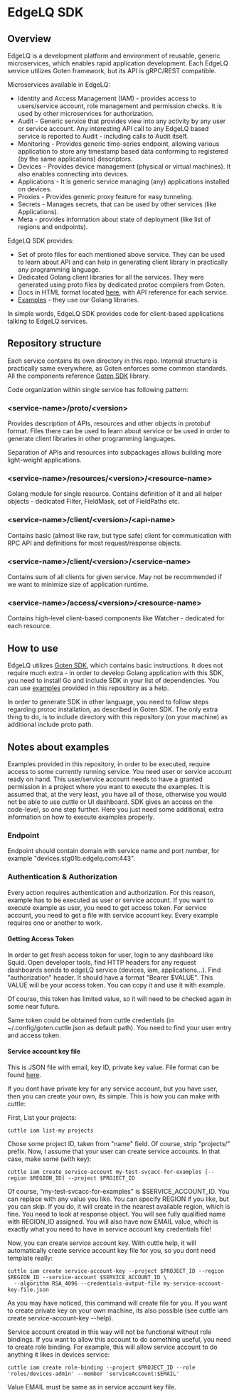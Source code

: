 # EdgeLQ SDK

## Overview
EdgeLQ is a development platform and environment of reusable, generic microservices, which enables rapid application
development. Each EdgeLQ service utilizes Goten framework, but its API is gRPC/REST compatible.

Microservices available in EdgeLQ:
* Identity and Access Management (IAM) - provides access to users/service account, role management and permission checks.
  It is used by other microservices for authorization.
* Audit - Generic service that provides view into any activity by any user or service account. Any interesting API call
  to any EdgeLQ based service is reported to Audit - including calls to Audit itself.
* Monitoring - Provides generic time-series endpoint, allowing various application to store any timestamp based data
  conforming to registered (by the same applications) descriptors.
* Devices - Provides device management (physical or virtual machines). It also enables connecting into devices.
* Applications - It is generic service managing (any) applications installed on devices.
* Proxies - Provides generic proxy feature for easy tunneling.
* Secrets - Manages secrets, that can be used by other services (like Applications).
* Meta - provides information about state of deployment (like list of regions and endpoints).

EdgeLQ SDK provides:
* Set of proto files for each mentioned above service. They can be used to learn about API and can help in
  generating client library in practically any programming language.
* Dedicated Golang client libraries for all the services. They were generated using proto files by dedicated protoc
  compilers from Goten.
* Docs in HTML format located [here](./docs/apis), with API reference for each service.
* [Examples](./examples/cmd) - they use our Golang libraries.

In simple words, EdgeLQ SDK provides code for client-based applications talking to EdgeLQ services.

## Repository structure

[goten sdk]: https://github.com/cloudwan/goten-sdk
Each service contains its own directory in this repo. Internal structure is practically same everywhere, as Goten
enforces some common standards. All the components reference [Goten SDK] library.


Code organization within single service has following pattern:

### \<service-name\>/proto/\<version\>
Provides description of APIs, resources and other objects in protobuf format. Files there can be used to learn about service
or be used in order to generate client libraries in other programming languages.

Separation of APIs and resources into subpackages allows building more light-weight applications.

### \<service-name\>/resources/\<version\>/\<resource-name\>
Golang module for single resource. Contains definition of it and all helper objects - dedicated Filter, FieldMask,
set of FieldPaths etc.

### \<service-name\>/client/\<version\>/\<api-name\>
Contains basic (almost like raw, but type safe) client for communication with RPC API and definitions for most
request/response objects.

### \<service-name\>/client/\<version\>/\<service-name\>
Contains sum of all clients for given service. May not be recommended if we want to minimize size of application runtime.

### \<service-name\>/access/\<version\>/\<resource-name\>
Contains high-level client-based components like Watcher - dedicated for each resource.

## How to use
EdgeLQ utilizes [Goten SDK], which contains basic instructions. It does not require much
extra - in order to develop Golang application with this SDK, you need to install Go and include SDK in your list of dependencies.
You can use [examples](./examples) provided in this repository as a help.

In order to generate SDK in other language, you need to follow steps regarding protoc installation, as described in Goten
SDK. The only extra thing to do, is to include directory with this repository (on your machine) as additional include proto
path.

## Notes about examples
Examples provided in this repository, in order to be executed, require access to some currently running service. You
need user or service account ready on hand. This user/service account needs to have a granted permission in a project where
you want to execute the examples. It is assumed that, at the very least, you have all of those, otherwise you would not be
able to use cuttle or UI dashboard. SDK gives an access on the code-level, so one step further. Here you just need some additional,
extra information on how to execute examples properly.

### Endpoint
Endpoint should contain domain with service name and port number, for example "devices.stg01b.edgelq.com:443".

### Authentication & Authorization
Every action requires authentication and authorization. For this reason, example has to be executed as user or service
account. If you want to execute example as user, you need to get access token. For service account, you need to get a
file with service account key. Every example requires one or another to work.

#### Getting Access Token
In order to get fresh access token for user, login to any dashboard like Squid. Open developer tools, find HTTP headers for
any request dashboards sends to edgeLQ service (devices, iam, applications...). Find "authorization" header. It should have
a format "Bearer $VALUE". This VALUE will be your access token. You can copy it and use it with example.

Of course, this token has limited value, so it will need to be checked again in some near future.

Same token could be obtained from cuttle credentials (in ~/.config/goten.cuttle.json as default path). You need to find
your user entry and access token.

#### Service account key file
This is JSON file with email, key ID, private key value. File format can be found [here](./examples/files/service_account_credentials_template.json).

If you dont have private key for any service account, but you have user, then you can create your own, its simple. This
is how you can make with cuttle:

First, List your projects:
```shell
cuttle iam list-my projects
```

Chose some project ID, taken from "name" field. Of course, strip "projects/" prefix. Now, I assume that your user
can create service accounts. In that case, make some (with key):

```shell
cuttle iam create service-account my-test-svcacc-for-examples [--region $REGION_ID] --project $PROJECT_ID
```

Of course, "my-test-svcacc-for-examples" is $SERVICE_ACCOUNT_ID. You can replace with any value you like. You can specify
REGION if you like, but you can skip. If you do, it will create in the nearest available region, which is fine. You need
to look at response object. You will see fully qualified name with REGION_ID assigned. You will also have now EMAIL value,
which is exactly what you need to have in service account key credentials file!

Now, you can create service account key. With cuttle help, it will automatically create service account key file for you,
so you dont need template really:

```shell
cuttle iam create service-account-key --project $PROJECT_ID --region $REGION_ID --service-account $SERVICE_ACCOUNT_ID \
  --algorithm RSA_4096 --credentials-output-file my-service-account-key-file.json
```

As you may have noticed, this command will create file for you.
If you want to create private key on your own machine, its also possible (see cuttle iam create service-account-key --help).

Service account created in this way will not be functional without role bindings. If you want to allow this
account to do something useful, you need to create role binding. For example, this will allow service account to do
anything it likes in devices service:
```shell
cuttle iam create role-binding --project $PROJECT_ID --role 'roles/devices-admin' --member 'serviceAccount:$EMAIL'
```

Value EMAIL must be same as in service account key file.
